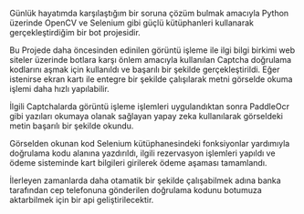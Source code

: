 Günlük hayatımda karşılaştığım bir soruna çözüm bulmak amacıyla Python üzerinde OpenCV ve Selenium gibi güçlü kütüphanleri kullanarak gerçekleştirdiğim bir bot projesidir.      

Bu Projede daha öncesinden edinilen görüntü işleme ile ilgi bilgi birkimi web siteler üzerinde botlara karşı önlem amacıyla kullanılan Captcha doğrulama kodlarını aşmak için kullanıldı ve başarılı bir şekilde gerçekleştirildi. Eğer istenirse ekran kartı ile entegre bir şekilde çalışılarak metni görselde okuma işlemi daha hızlı yapılabilir.

İlgili Captchalarda görüntü işleme işlemleri uygulandıktan sonra PaddleOcr gibi yazıları okumaya olanak sağlayan yapay zeka kullanılarak görseldeki metin başarılı bir şekilde okundu.

Görselden okunan kod Selenium kütüphanesindeki fonksiyonlar yardımıyla doğrulama kodu alanına yazdırıldı, ilgili rezervasyon işlemleri yapıldı ve ödeme sisteminde kart bilgileri girilerek ödeme aşaması tamamlandı.

İlerleyen zamanlarda daha otamatik bir şekilde çalışabilmek adına banka tarafından cep telefonuna gönderilen doğrulama kodunu botumuza aktarbilmek için bir api geliştirilecektir.

